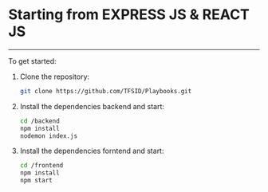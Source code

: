 #  Starting from EXPRESS JS & REACT JS

---

To get started:

1. Clone the repository:

   ```bash
   git clone https://github.com/TFSID/Playbooks.git
   ```

2. Install the dependencies backend and start:

   ```bash
   cd /backend
   npm install
   nodemon index.js
   ```
3. Install the dependencies forntend and start:

   ```bash
   cd /frontend
   npm install
   npm start
   ```

